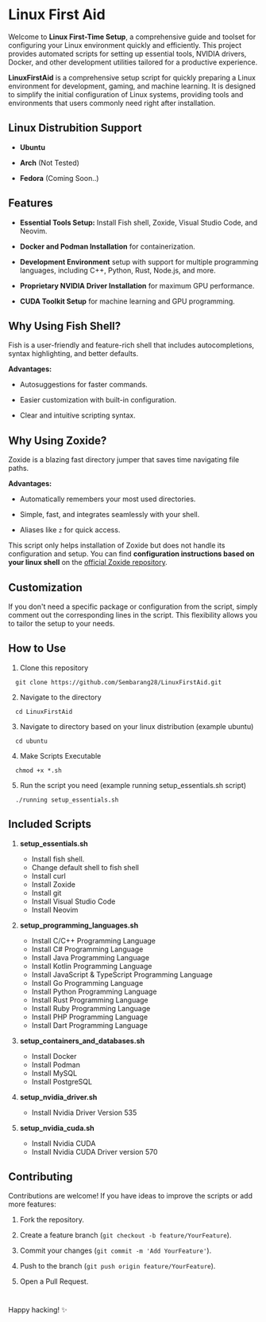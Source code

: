 # Linux First Aid

Welcome to **Linux First-Time Setup**, a comprehensive guide and toolset for configuring your Linux environment quickly and efficiently. This project provides automated scripts for setting up essential tools, NVIDIA drivers, Docker, and other development utilities tailored for a productive experience.

**LinuxFirstAid** is a comprehensive setup script for quickly preparing a Linux environment for development, gaming, and machine learning. It is designed to simplify the initial configuration of Linux systems, providing tools and environments that users commonly need right after installation.	

## Linux Distrubition Support

- **Ubuntu**

-   **Arch** (Not Tested)
  
-   **Fedora** (Coming Soon..)

## Features

- **Essential Tools Setup:** Install Fish shell, Zoxide, Visual Studio Code, and Neovim.

-   **Docker and Podman Installation** for containerization.
  
-   **Development Environment** setup with support for multiple programming languages, including C++, Python, Rust, Node.js, and more.

-    **Proprietary NVIDIA Driver Installation** for maximum GPU performance.

-   **CUDA Toolkit Setup** for machine learning and GPU programming.


## Why Using Fish Shell?
Fish is a user-friendly and feature-rich shell that includes autocompletions, syntax highlighting, and better defaults.

**Advantages:**

-   Autosuggestions for faster commands.
    
-   Easier customization with built-in configuration.
    
-   Clear and intuitive scripting syntax.

## Why Using Zoxide?
Zoxide is a blazing fast directory jumper that saves time navigating file paths.

**Advantages:**

-   Automatically remembers your most used directories.
    
-   Simple, fast, and integrates seamlessly with your shell.
    
-   Aliases like `z` for quick access.

This script only helps installation of Zoxide but does not handle its configuration and setup. You can find **configuration instructions based on your linux shell** on the [official Zoxide repository](https://github.com/ajeetdsouza/zoxide).

## Customization

If you don't need a specific package or configuration from the script, simply comment out the corresponding lines in the script. This flexibility allows you to tailor the setup to your needs.

## How to Use
1. Clone this repository
```
  git clone https://github.com/Sembarang28/LinuxFirstAid.git
```
2. Navigate to the directory
```
  cd LinuxFirstAid
```
3. Navigate to directory based on your linux distribution (example ubuntu)
```
  cd ubuntu
```
4. Make Scripts Executable
```
  chmod +x *.sh
```
5. Run the script you need (example running setup_essentials.sh script)
```
  ./running setup_essentials.sh
```

## Included Scripts

1.  **setup_essentials.sh**
    
    - Install fish shell.
    - Change default shell to fish shell
    - Install curl
    - Install Zoxide
    - Install git
    - Install Visual Studio Code
    - Install Neovim
        
2.  **setup_programming_languages.sh**
    
    - Install C/C++ Programming Language
    - Install C# Programming Language
    - Install Java Programming Language
    - Install Kotlin Programming Language
    - Install JavaScript & TypeScript Programming Language
    - Install Go Programming Language
    - Install Python Programming Language
    - Install Rust Programming Language
    - Install Ruby Programming Language
    - Install PHP Programming Language
    - Install Dart Programming Language
        
3.  **setup_containers_and_databases.sh**
    
    - Install Docker
    - Install Podman
    - Install MySQL
    - Install PostgreSQL

4. **setup_nvidia_driver.sh**
    - Install Nvidia Driver Version 535

5. **setup_nvidia_cuda.sh**
    - Install Nvidia CUDA
    - Install Nvidia CUDA Driver version 570


## Contributing

Contributions are welcome! If you have ideas to improve the scripts or add more features:

1.  Fork the repository.
    
2.  Create a feature branch (`git checkout -b feature/YourFeature`).
    
3.  Commit your changes (`git commit -m 'Add YourFeature'`).
    
4.  Push to the branch (`git push origin feature/YourFeature`).
    
5.  Open a Pull Request.

#

Happy hacking! ✨
